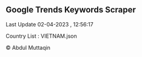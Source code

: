 

## Google Trends Keywords Scraper 
 
Last Update 02-04-2023 , 12:56:17

Country List :
VIETNAM.json



© Abdul Muttaqin 
